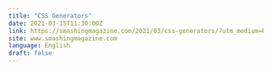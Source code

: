 ```yaml
---
title: "CSS Generators"
date: 2021-03-15T11:30:00Z
link: https://smashingmagazine.com/2021/03/css-generators/?utm_medium=RSS&utm_source=news.12bit.vn
site: www.smashingmagazine.com
language: English
draft: false
---
```

